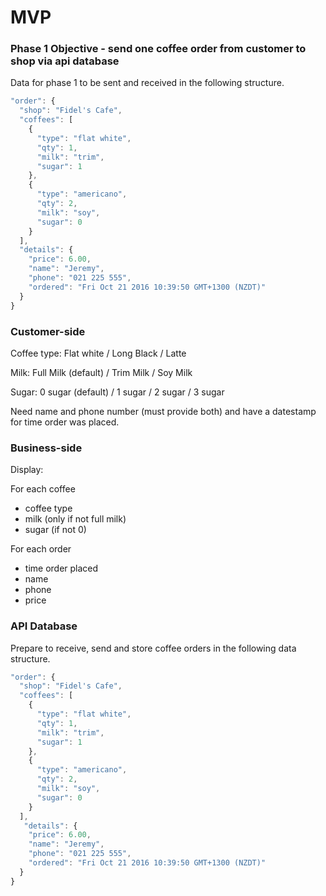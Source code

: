 MVP
===

### Phase 1 Objective - send one coffee order from customer to shop via api database

Data for phase 1 to be sent and received in the following structure.

```js
"order": {
  "shop": "Fidel's Cafe",
  "coffees": [
    {
      "type": "flat white",
      "qty": 1,
      "milk": "trim",
      "sugar": 1
    },
    {
      "type": "americano",
      "qty": 2,
      "milk": "soy",
      "sugar": 0
    }    
  ],
  "details": {
    "price": 6.00,
    "name": "Jeremy",
    "phone": "021 225 555",
    "ordered": "Fri Oct 21 2016 10:39:50 GMT+1300 (NZDT)"
  }
}
```

### Customer-side

Coffee type: Flat white / Long Black / Latte

Milk: Full Milk (default) / Trim Milk / Soy Milk

Sugar: 0 sugar (default) / 1 sugar / 2 sugar / 3 sugar

Need name and phone number (must provide both) and have a datestamp for time order was placed.

### Business-side

Display:

For each coffee

* coffee type
* milk (only if not full milk)
* sugar (if not 0)

For each order

* time order placed
* name
* phone
* price

### API Database

Prepare to receive, send and store coffee orders in the following data structure.

```js
"order": {
  "shop": "Fidel's Cafe",
  "coffees": [
    {
      "type": "flat white",
      "qty": 1,
      "milk": "trim",
      "sugar": 1
    },
    {
      "type": "americano",
      "qty": 2,
      "milk": "soy",
      "sugar": 0
    }    
  ],
   "details": {
    "price": 6.00,
    "name": "Jeremy",
    "phone": "021 225 555",
    "ordered": "Fri Oct 21 2016 10:39:50 GMT+1300 (NZDT)"
  }
}
```
